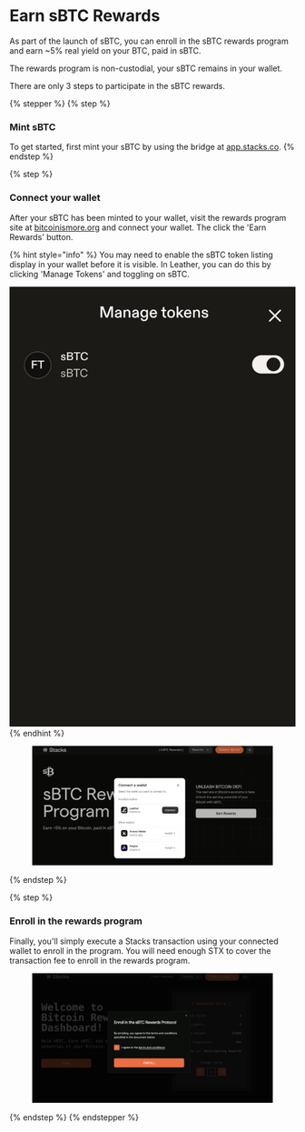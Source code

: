 # Earn sBTC Rewards

As part of the launch of sBTC, you can enroll in the sBTC rewards program and earn \~5% real yield on your BTC, paid in sBTC.

The rewards program is non-custodial, your sBTC remains in your wallet.

There are only 3 steps to participate in the sBTC rewards.

{% stepper %}
{% step %}
### Mint sBTC

To get started, first mint your sBTC by using the bridge at [app.stacks.co](https://app.stacks.co/).
{% endstep %}

{% step %}
### Connect your wallet

After your sBTC has been minted to your wallet, visit the rewards program site at [bitcoinismore.org](../../concepts/block-production/bitcoin-reorgs.md) and connect your wallet. The click the 'Earn Rewards' button.

{% hint style="info" %}
You may need to enable the sBTC token listing display in your wallet before it is visible. In Leather, you can do this by clicking 'Manage Tokens' and toggling on sBTC.

![](../../.gitbook/assets/image.png)
{% endhint %}

<figure><img src="../../.gitbook/assets/image (20).png" alt=""><figcaption></figcaption></figure>
{% endstep %}

{% step %}
### Enroll in the rewards program

Finally, you'll simply execute a Stacks transaction using your connected wallet to enroll in the program. You will need enough STX to cover the transaction fee to enroll in the rewards program.



<figure><img src="../../.gitbook/assets/image (22).png" alt=""><figcaption></figcaption></figure>
{% endstep %}
{% endstepper %}
